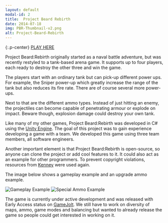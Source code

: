 ```yaml
---
layout: default
modal-id: 2
title:  Project Beard Rebirth
date: 2014-07-18
img: PBR-Thumbnail-v2.png
alt: Project-Beard-Rebirth
---
```


{:.p-center}
[PLAY HERE][gamejolt-project-beard-rebirth]

Project Beard:Rebirth originally started as a naval battle adventure, but was recently restyled to a tank-based arena game. It supports up to four players, each ready to destroy the other three and win the game.

The players start with an ordinary tank but can pick-up different power ups. For example, the Sniper power-up which greatly increase the range of the tank but also reduces its fire rate. There are of course several more power-ups.

Next to that are the different ammo types. Instead of just hitting an enemy, the projectiles can become capable of penetrating armour or explode on impact. Beware though, explosion damage could destroy your own tank.

Like many of my other games, Project Beard:Rebirth was developed in C# using the [Unity Engine][unity-3d]. The goal of this project was to gain experience developing a game with a team. We developed this game using three team members, all software engineers.

Another important element is that Project Beard:Rebirth is open-source, so anyone can clone the project or add cool features to it. It could also act as an example for other programmers. To prevent copyright violations, resources from [Kenney][kenney] were used again.

The image below shows a gameplay example and an upgrade ammo example.

<img src="{{site.baseurl}}/assets/images/project_beard_rebirth/PBR-Gameplay.png" class="img-responsive img-centered" alt="Gameplay Example"/>
<img src="{{site.baseurl}}/assets/images/project_beard_rebirth/PBR-Special-Ammo.png" class="img-responsive img-centered" alt="Special Ammo Example"/>

The game is currently under active development and was released with Early Access status on [GameJolt][gamejolt-project-beard-rebirth]. We still have to work on diversity of maps, ammo, game modes and balancing but wanted to already release the game so people could get interested in working on it.

[gamejolt-project-beard-rebirth]: https://gamejolt.com/games/Project_Beard_Rebirth/277210#close
[unity-3d]: https://unity3d.com/unity
[kenney]: https://kenney.nl/
